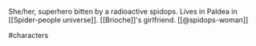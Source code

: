 She/her, superhero bitten by a radioactive spidops. Lives in Paldea in [[Spider-people universe]]. [[Brioche]]'s girlfriend. [[@spidops-woman]]

#characters 